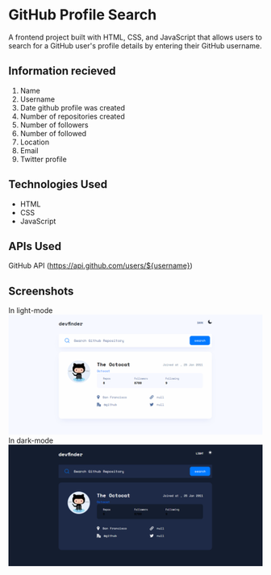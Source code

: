 # GitHub Profile Search
A frontend project built with HTML, CSS, and JavaScript that allows users to search for a GitHub user's profile details by entering their GitHub username.
## Information recieved
1. Name
2. Username
3. Date github profile was created
4. Number of repositories created
5. Number of followers
6. Number of followed
7. Location
8. Email
9. Twitter profile

## Technologies Used
* HTML
* CSS
* JavaScript
## APIs Used
GitHub API
 (https://api.github.com/users/${username})
 
## Screenshots
 In light-mode
<img src="https://github.com/ViswajithMuraleedharan/project/blob/master/github%20repo%20search/Github%20Search%20Repo%20-%20Google%20Chrome%2003-04-2023%2009_15_02%20AM.png">
 In dark-mode
<img src="https://github.com/ViswajithMuraleedharan/project/blob/master/github%20repo%20search/Github%20Search%20Repo%20-%20Google%20Chrome%2003-04-2023%2009_15_17%20AM.png">

